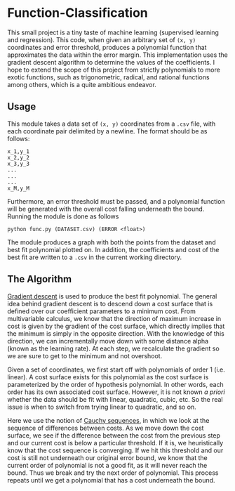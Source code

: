 # Function-Classification
This small project is a tiny taste of machine learning (supervised learning and regression). This code, when given an arbitrary set of `(x, y)` 
coordinates and error threshold, produces a polynomial function that approximates the data within the error margin. This implementation uses
the gradient descent algorithm to determine the values of the coefficients. I hope to extend the scope of this project from strictly polynomials
to more exotic functions, such as trigonometric, radical, and rational functions among others, which is a quite ambitious endeavor.

## Usage
This module takes a data set of `(x, y)` coordinates from a `.csv` file, with each coordinate pair delimited by a newline. The format should be as follows:
```
x_1,y_1
x_2,y_2
x_3,y_3
...
...
...
x_M,y_M
```
Furthermore, an error threshold must be passed, and a polynomial function will be generated with the overall cost falling underneath the bound. Running the module is done as follows
```
python func.py (DATASET.csv) (ERROR <float>)
```
The module produces a graph with both the points from the dataset and best fit polynomial plotted on. In addition, the coefficients and cost of the best fit are written to a `.csv` in the current working directory.

## The Algorithm
[Gradient descent](https://en.wikipedia.org/wiki/Gradient_descent) is used to produce the best fit polynomial. The general idea behind gradient descent is to descend down a cost surface that is defined over our coefficient parameters to a minimum cost. From multivariable calculus, we know that the direction of maximum increase in cost is given by the gradient of the cost surface, which directly implies that the minimum is simply in the opposite direction. With the knowledge of this direction, we can incrementally move down with some distance alpha (known as the learning rate). At each step, we recalculate the gradient so we are sure to get to the minimum and not overshoot. 

Given a set of coordinates, we first start off with polynomials of order 1 (i.e. linear). A cost surface exists for this polynomial as the cost surface is parameterized by the order of hypothesis polynomial. In other words, each order has its own associated cost surface. However, it is not known _a priori_ whether the data should be fit with linear, quadratic, cubic, etc. So the real issue is when to switch from trying linear to quadratic, and so on. 

Here we use the notion of [Cauchy sequences](https://en.wikipedia.org/wiki/Cauchy_sequence), in which we look at the sequence of differences between costs. As we move down the cost surface, we see if the difference between the cost from the previous step and our current cost is below a particular threshold. If it is, we heuristically know that the cost sequence is converging. If we hit this threshold and our cost is still not underneath our original error bound, we know that the current order of polynomial is not a good fit, as it will never reach the bound. Thus we break and try the next order of polynomial. This process repeats until we get a polynomial that has a cost underneath the bound.
